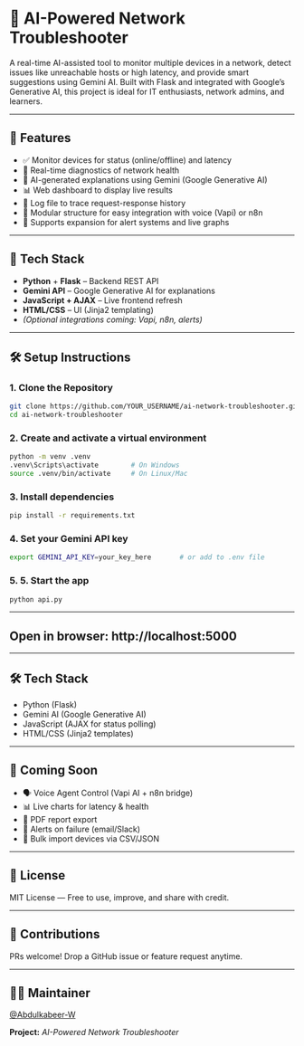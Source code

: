 # 🧠 AI-Powered Network Troubleshooter

A real-time AI-assisted tool to monitor multiple devices in a network, detect issues like unreachable hosts or high latency, and provide smart suggestions using Gemini AI. Built with Flask and integrated with Google’s Generative AI, this project is ideal for IT enthusiasts, network admins, and learners.

---

## 🚀 Features

- ✅ Monitor devices for status (online/offline) and latency
- 📡 Real-time diagnostics of network health
- 🧠 AI-generated explanations using Gemini (Google Generative AI)
- 📊 Web dashboard to display live results
- 📁 Log file to trace request-response history
- 🔌 Modular structure for easy integration with voice (Vapi) or n8n
- 🧪 Supports expansion for alert systems and live graphs

---

## 🧱 Tech Stack

- **Python** + **Flask** – Backend REST API
- **Gemini API** – Google Generative AI for explanations
- **JavaScript + AJAX** – Live frontend refresh
- **HTML/CSS** – UI (Jinja2 templating)
- *(Optional integrations coming: Vapi, n8n, alerts)*

---

## 🛠️ Setup Instructions

### 1. Clone the Repository

```bash
git clone https://github.com/YOUR_USERNAME/ai-network-troubleshooter.git
cd ai-network-troubleshooter
```

### 2. Create and activate a virtual environment

```bash
python -m venv .venv
.venv\Scripts\activate        # On Windows
source .venv/bin/activate     # On Linux/Mac
```

### 3. Install dependencies

```bash
pip install -r requirements.txt
```

### 4. Set your Gemini API key

```bash
export GEMINI_API_KEY=your_key_here       # or add to .env file
```
### 5. 5. Start the app

```bash
python api.py
```
---

## Open in browser: http://localhost:5000

---

## 🛠️ Tech Stack
- Python (Flask)
- Gemini AI (Google Generative AI)
- JavaScript (AJAX for status polling)
- HTML/CSS (Jinja2 templates)

---

## 🔮 Coming Soon
- 🗣️ Voice Agent Control (Vapi AI + n8n bridge)
- 📊 Live charts for latency & health
- 🧾 PDF report export
- 📩 Alerts on failure (email/Slack)
- 📂 Bulk import devices via CSV/JSON

---

## 📄 License
MIT License — Free to use, improve, and share with credit.

---

## 🤝 Contributions

PRs welcome! Drop a GitHub issue or feature request anytime.

---

## 👨‍💻 Maintainer

[@Abdulkabeer-W](https://github.com/Abdulkabeer-W)

**Project:** *AI-Powered Network Troubleshooter*